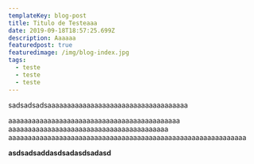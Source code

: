 ```yaml
---
templateKey: blog-post
title: Titulo de Testeaaa
date: 2019-09-18T18:57:25.699Z
description: Aaaaaa
featuredpost: true
featuredimage: /img/blog-index.jpg
tags:
  - teste
  - teste
  - teste
---
```

sadsadsadsaaaaaaaaaaaaaaaaaaaaaaaaaaaaaaaaaaaa

 aaaaaaaaaaaaaaaaaaaaaaaaaaaaaaaaaaaaaaaaaaaa aaaaaaaaaaaaaaaaaaaaaaaaaaaaaaaaaaaaaaaaa aaaaaaaaaaaaaaaaaaaaaaaaaaaaaaaaaaaaaaaaaaaaaaaaaaaaaaaaaaaaa

**asdsadsaddasdsadasdsadasd**
